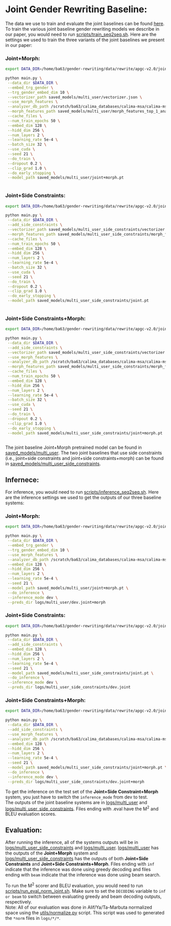 # Joint Gender Rewriting Baseline:


The data we use to train and evaluate the joint baselines can be found [here](https://github.com/balhafni/gender-rewriting/tree/master/data/rewrite/apgc-v2.0/joint). 
To train the various joint baseline gender rewriting models we describe in our paper, you would need to run [scripts/train_seq2seq.sh](scripts/train_seq2seq.sh). Here are the settings we used to train the three variants of the joint baselines we present in our paper: <br/>

### Joint+Morph:

```bash
export DATA_DIR=/home/ba63/gender-rewriting/data/rewrite/apgc-v2.0/joint

python main.py \
 --data_dir $DATA_DIR \
 --embed_trg_gender \
 --trg_gender_embed_dim 10 \
 --vectorizer_path saved_models/multi_user/vectorizer.json \
 --use_morph_features \
 --analyzer_db_path /scratch/ba63/calima_databases/calima-msa/calima-msa-s31_0.4.2.utf8.db.copy-mod \
 --morph_features_path saved_models/multi_user/morph_features_top_1_analyses.json \
 --cache_files \
 --num_train_epochs 50 \
 --embed_dim 128 \
 --hidd_dim 256 \
 --num_layers 2 \
 --learning_rate 5e-4 \
 --batch_size 32 \
 --use_cuda \
 --seed 21 \
 --do_train \
 --dropout 0.2 \
 --clip_grad 1.0 \
 --do_early_stopping \
 --model_path saved_models/multi_user/joint+morph.pt
 
```

### Joint+Side Constraints:

```bash
export DATA_DIR=/home/ba63/gender-rewriting/data/rewrite/apgc-v2.0/joint

python main.py \
 --data_dir $DATA_DIR \
 --add_side_constraints \
 --vectorizer_path saved_models/multi_user_side_constraints/vectorizer.json \
 --morph_features_path saved_models/multi_user_side_constraints/morph_features_top_1_analyses.json \
 --cache_files \
 --num_train_epochs 50 \
 --embed_dim 128 \
 --hidd_dim 256 \
 --num_layers 2 \
 --learning_rate 5e-4 \
 --batch_size 32 \
 --use_cuda \
 --seed 21 \
 --do_train \
 --dropout 0.2 \
 --clip_grad 1.0 \
 --do_early_stopping \
 --model_path saved_models/multi_user_side_constraints/joint.pt
 
```


### Joint+Side Constraints+Morph:

```bash
export DATA_DIR=/home/ba63/gender-rewriting/data/rewrite/apgc-v2.0/joint

python main.py \
 --data_dir $DATA_DIR \
 --add_side_constraints \
 --vectorizer_path saved_models/multi_user_side_constraints/vectorizer.json \
 --use_morph_features \
 --analyzer_db_path /scratch/ba63/calima_databases/calima-msa/calima-msa-s31_0.4.2.utf8.db.copy-mod \
 --morph_features_path saved_models/multi_user_side_constraints/morph_features_top_1_analyses.json \
 --cache_files \
 --num_train_epochs 50 \
 --embed_dim 128 \
 --hidd_dim 256 \
 --num_layers 2 \
 --learning_rate 5e-4 \
 --batch_size 32 \
 --use_cuda \
 --seed 21 \
 --do_train \
 --dropout 0.2 \
 --clip_grad 1.0 \
 --do_early_stopping \
 --model_path saved_models/multi_user_side_constraints/joint+morph.pt
 
```

The joint baseline Joint+Morph pretrained model can be found in [saved_models/multi_user](saved_models/multi_user). The two joint baselines that use side constraints (i.e., joint+side constraints and joint+side constraints+morph) can be found in  [saved_models/multi_user_side_constraints](saved_models/multi_user_side_constraints).

## Infernece:
For inference, you would need to run [scripts/inference_seq2seq.sh](scripts/inference_seq2seq.sh). Here are the inference settings we used to get the outputs of our three baseline systems:

### Joint+Morph:
```bash
export DATA_DIR=/home/ba63/gender-rewriting/data/rewrite/apgc-v2.0/joint

python main.py \
 --data_dir $DATA_DIR \
 --embed_trg_gender \
 --trg_gender_embed_dim 10 \
 --use_morph_features \
 --analyzer_db_path /scratch/ba63/calima_databases/calima-msa/calima-msa-s31_0.4.2.utf8.db.copy-mod \
 --embed_dim 128 \
 --hidd_dim 256 \
 --num_layers 2 \
 --learning_rate 5e-4 \
 --seed 21 \
 --model_path saved_models/multi_user/joint+morph.pt \
 --do_inference \
 --inference_mode dev \
 --preds_dir logs/multi_user/dev.joint+morph
 ```
 
 ### Joint+Side Constraints:
```bash
export DATA_DIR=/home/ba63/gender-rewriting/data/rewrite/apgc-v2.0/joint

python main.py \
 --data_dir $DATA_DIR \
 --add_side_constraints \
 --embed_dim 128 \
 --hidd_dim 256 \
 --num_layers 2 \
 --learning_rate 5e-4 \
 --seed 21 \
 --model_path saved_models/multi_user_side_constraints/joint.pt \
 --do_inference \
 --inference_mode dev \
 --preds_dir logs/multi_user_side_constraints/dev.joint
 ```
 
 
### Joint+Side Constraints+Morph:
```bash
export DATA_DIR=/home/ba63/gender-rewriting/data/rewrite/apgc-v2.0/joint

python main.py \
 --data_dir $DATA_DIR \
 --add_side_constraints \
 --use_morph_features \
 --analyzer_db_path /scratch/ba63/calima_databases/calima-msa/calima-msa-s31_0.4.2.utf8.db.copy-mod \
 --embed_dim 128 \
 --hidd_dim 256 \
 --num_layers 2 \
 --learning_rate 5e-4 \
 --seed 21 \
 --model_path saved_models/multi_user_side_constraints/joint+morph.pt \
 --do_inference \
 --inference_mode dev \
 --preds_dir logs/multi_user_side_constraints/dev.joint+morph
 ```
 
 To get the inference on the test set of the **Joint+Side Constraint+Morph** system, you just have to switch the `inference_mode` from dev to test.</br>
 The outputs of the joint baseline systems are in [logs/multi_user](logs/multi_user) and [logs/multi_user_side_constraints](logs/multi_user_side_constraints). Files ending with .eval have the M<sup>2</sup> and BLEU evaluation scores.
 
 ## Evaluation:
After running the inference, all of the systems outputs will be in [logs/multi_user_side_constraints](logs/multi_user_side_constraints) and [logs/multi_user](logs/multi_user). [logs/multi_user](logs/multi_user) has the outputs of the **Joint+Morph** system and [logs/multi_user_side_constraints](logs/multi_user_side_constraints) has the outputs of both **Joint+Side Constraints** and **Joint+Side Constraints+Morph**. Files ending with `inf` indicate that the inference was done using greedy decoding and files ending with `beam` indicate that the inference was done using beam search.</br>

To run the M<sup>2</sup> scorer and BLEU evaluation, you would need to run [scripts/run_eval_norm_joint.sh](scripts/run_eval_norm_joint.sh). Make sure to set the `DECODING` variable to `inf or beam` to switch between evaluating greedy and beam decoding outputs, respectively.</br>
Note: All of our evaluation was done in Alif/Ya/Ta-Marbuta normalized space using the [utils/normalize.py](utils/normalize.py) script. This script was used to generated the `*norm` files in `logs/*/*`.
